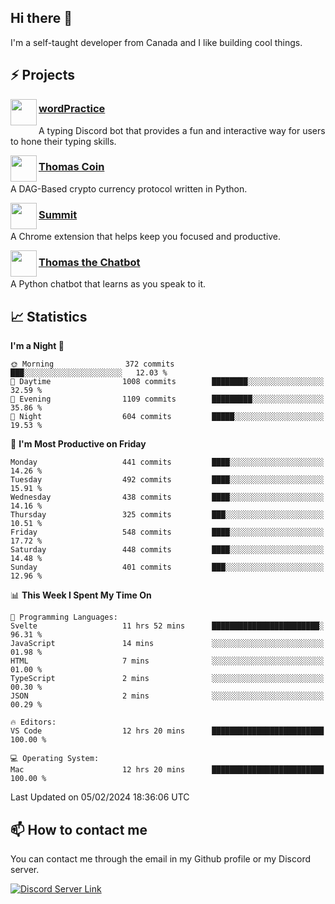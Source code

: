 <h2>Hi there 👋</h2>

<p>I'm a self-taught developer from Canada and I like building cool things.</p>

<h2>⚡ Projects</h2>

<img align="left" src="https://i.imgur.com/BIzs17V.png" width="42" height="42" />
<h3><a target="_blank" href="https://wordpractice.principle.sh/">wordPractice</a></h3>
<p>A typing Discord bot that provides a fun and interactive way for users to hone their typing skills.</p>

<img align="left" src="https://i.imgur.com/4FdQpgN.png" width="42" height="42" />
<h3><a href="https://github.com/principle105/thomas-coin">Thomas Coin</a></h3>
<p>A DAG-Based crypto currency protocol written in Python.</p>

<img align="left" src="https://i.imgur.com/Ly8Atho.png" width="42" height="42" />
<h3><a href="https://summit.sh/">Summit</a></h3>
<p>A Chrome extension that helps keep you focused and productive.</p>

<img align="left" src="https://i.imgur.com/hA9YF2s.png" width="42" height="42" />
<h3><a href="https://github.com/principle105/thomasthechatbot">Thomas the Chatbot</a></h3>
<p>A Python chatbot that learns as you speak to it.</p>

<h2>📈 Statistics</h2>

<!--START_SECTION:waka-->
**I'm a Night 🦉** 

```text
🌞 Morning                372 commits         ███░░░░░░░░░░░░░░░░░░░░░░   12.03 % 
🌆 Daytime                1008 commits        ████████░░░░░░░░░░░░░░░░░   32.59 % 
🌃 Evening                1109 commits        █████████░░░░░░░░░░░░░░░░   35.86 % 
🌙 Night                  604 commits         █████░░░░░░░░░░░░░░░░░░░░   19.53 % 
```
📅 **I'm Most Productive on Friday** 

```text
Monday                   441 commits         ████░░░░░░░░░░░░░░░░░░░░░   14.26 % 
Tuesday                  492 commits         ████░░░░░░░░░░░░░░░░░░░░░   15.91 % 
Wednesday                438 commits         ████░░░░░░░░░░░░░░░░░░░░░   14.16 % 
Thursday                 325 commits         ███░░░░░░░░░░░░░░░░░░░░░░   10.51 % 
Friday                   548 commits         ████░░░░░░░░░░░░░░░░░░░░░   17.72 % 
Saturday                 448 commits         ████░░░░░░░░░░░░░░░░░░░░░   14.48 % 
Sunday                   401 commits         ███░░░░░░░░░░░░░░░░░░░░░░   12.96 % 
```


📊 **This Week I Spent My Time On** 

```text
💬 Programming Languages: 
Svelte                   11 hrs 52 mins      ████████████████████████░   96.31 % 
JavaScript               14 mins             ░░░░░░░░░░░░░░░░░░░░░░░░░   01.98 % 
HTML                     7 mins              ░░░░░░░░░░░░░░░░░░░░░░░░░   01.00 % 
TypeScript               2 mins              ░░░░░░░░░░░░░░░░░░░░░░░░░   00.30 % 
JSON                     2 mins              ░░░░░░░░░░░░░░░░░░░░░░░░░   00.29 % 

🔥 Editors: 
VS Code                  12 hrs 20 mins      █████████████████████████   100.00 % 

💻 Operating System: 
Mac                      12 hrs 20 mins      █████████████████████████   100.00 % 
```


 Last Updated on 05/02/2024 18:36:06 UTC
<!--END_SECTION:waka-->

<h2>📫 How to contact me</h2>

You can contact me through the email in my Github profile or my Discord server.

[![Discord Server Link](https://dcbadge.vercel.app/api/server/DHnk46C)](https://discord.gg/DHnk46C)

